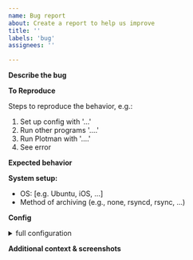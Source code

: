 ```yaml
---
name: Bug report
about: Create a report to help us improve
title: ''
labels: 'bug'
assignees: ''

---
```


<!--
**Should I file this?**
Use this template to report *observed bugs in current Plotman*.  Do not use this to request tech support or troubleshooting; we are unable to provide that support here, so please use the user channel(s) on Keybase, or GitHub Discussions instead.  Do not use this to report issues with the core Chia plotter.  Because the `development` branch often contains new fixes not yet released, you may also want to try installing it to see if it addresses your issue (you can do this by following the install instructions but specifying `@development` instead of `@main`).
-->

**Describe the bug**
<!-- A clear and concise description of what the bug is. -->

**To Reproduce**

Steps to reproduce the behavior, e.g.:
1. Set up config with '...'
2. Run other programs '....'
3. Run Plotman with '....'
4. See error

**Expected behavior**
<!-- A clear and concise description of what you expected to happen, even if it seems obvious. -->

**System setup:**
 - OS: [e.g. Ubuntu, iOS, ...]
 - Method of archiving (e.g., none, rsyncd, rsync, ...)

**Config**
<details> <summary>full configuration</summary>

```yaml
# paste your complete configuration file contents here.
```

</details>

**Additional context & screenshots**
<!-- Add any other context about the problem here, including screenshots. -->
